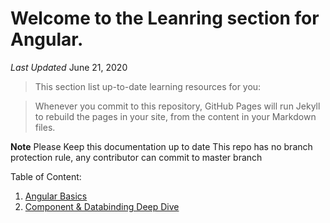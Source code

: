 # Welcome to the Leanring section for Angular.
*Last Updated* June 21, 2020        

>This section list up-to-date learning resources for you:

> Whenever you commit to this repository, GitHub Pages will run Jekyll to rebuild the pages in your site, from the content in your Markdown files.

**Note**
Please Keep this documentation up to date
This repo has no branch protection rule, any contributor can commit to master branch

Table of Content:

1. [Angular Basics](./AngularBasics)
2. [Component & Databinding Deep Dive](./Components&DatabindingDeepDive)

